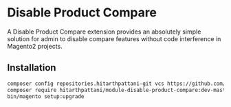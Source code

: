 # Disable Product Compare

A Disable Product Compare extension provides an absolutely simple solution for admin to disable compare features without code interference in Magento2 projects.

## Installation

```bash
composer config repositories.hitarthpattani-git vcs https://github.com/hitarthpattani/module-disable-product-compare.git
composer require hitarthpattani/module-disable-product-compare:dev-master
bin/magento setup:upgrade
```
